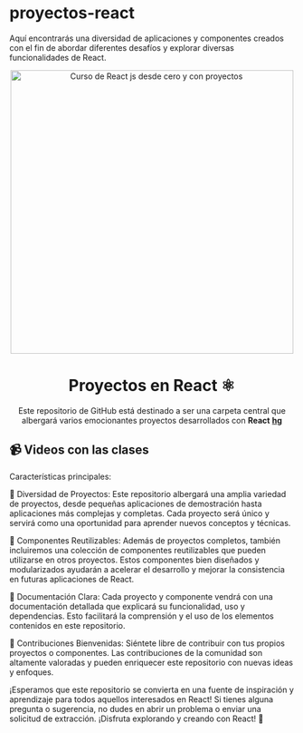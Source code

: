 # proyectos-react
 Aquí encontrarás una diversidad de aplicaciones y componentes creados con el fin de abordar diferentes desafíos y explorar diversas funcionalidades de React.

<div align="center">

<img alt="Curso de React js desde cero y con proyectos" src="https://user-images.githubusercontent.com/1561955/212888793-fd719e58-b0c2-4d03-9c55-38e3e79ebc17.png" width="500" />

# Proyectos en React ⚛️

Este repositorio de GitHub está destinado a ser una carpeta central que albergará varios emocionantes proyectos desarrollados con **React**
**[hg](https://www.youtube.com/channel/UCRihtbEEWNl6fRuAMX8-3yw)**
</div>

## 📹 Videos con las clases


Características principales:

🔷 Diversidad de Proyectos: Este repositorio albergará una amplia variedad de proyectos, desde pequeñas aplicaciones de demostración hasta aplicaciones más complejas y completas. Cada proyecto será único y servirá como una oportunidad para aprender nuevos conceptos y técnicas.

🔷 Componentes Reutilizables: Además de proyectos completos, también incluiremos una colección de componentes reutilizables que pueden utilizarse en otros proyectos. Estos componentes bien diseñados y modularizados ayudarán a acelerar el desarrollo y mejorar la consistencia en futuras aplicaciones de React.

🔷 Documentación Clara: Cada proyecto y componente vendrá con una documentación detallada que explicará su funcionalidad, uso y dependencias. Esto facilitará la comprensión y el uso de los elementos contenidos en este repositorio.

🔷 Contribuciones Bienvenidas: Siéntete libre de contribuir con tus propios proyectos o componentes. Las contribuciones de la comunidad son altamente valoradas y pueden enriquecer este repositorio con nuevas ideas y enfoques.

¡Esperamos que este repositorio se convierta en una fuente de inspiración y aprendizaje para todos aquellos interesados en React! Si tienes alguna pregunta o sugerencia, no dudes en abrir un problema o enviar una solicitud de extracción. ¡Disfruta explorando y creando con React! 🎉
